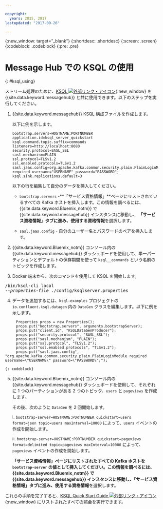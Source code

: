 ```yaml
---

copyright:
  years: 2015, 2017
lastupdated: "2017-09-26"

---
```


{:new_window: target="_blank"}
{:shortdesc: .shortdesc}
{:screen: .screen}
{:codeblock: .codeblock}
{:pre: .pre}

# Message Hub での KSQL の使用
{: #ksql_using}

ストリーム処理のために、[KSQL ![外部リンク・アイコン](../../icons/launch-glyph.svg "外部リンク・アイコン")](https://github.com/confluentinc/ksql){:new_window} を {{site.data.keyword.messagehub}} と共に使用できます。以下のステップを実行してください。

1. {{site.data.keyword.messagehub}} KSQL 構成ファイルを作成します。

    以下に例を示します。
    ```
    bootstrap.servers=HOSTNAME:PORTNUMBER
    application.id=ksql_server_quickstart
    ksql.command.topic.suffix=commands
    listeners=http://localhost:8080
    security.protocol=SASL_SSL
    sasl.mechanism=PLAIN
    ssl.protocol=TLSv1.2
    ssl.enabled.protocols=TLSv1.2
    sasl.jaas.config=org.apache.kafka.common.security.plain.PlainLoginModule required username="USERNAME" password="PASSWORD";
    ksql.sink.replications.default=3
    ```
    以下の行を編集して自分のデータを挿入してください。
	- <code>bootstrap.servers</code> -**「サービス資格情報」**ページにリストされているすべての Kafka ホストを挿入します。この情報を調べるには、{{site.data.keyword.Bluemix_notm}} で {{site.data.keyword.messagehub}} インスタンスに移動し、
**「サービス資格情報」**タブに進み、使用する**資格情報**を選択します。

	- <code>sasl.jaas.config</code> - 自分のユーザー名とパスワードのペアを挿入します。
	
2. {{site.data.keyword.Bluemix_notm}} コンソール内の {{site.data.keyword.messagehub}} ダッシュボードを使用して、単一パーティションとデフォルトの保存期間を使って <code>ksql__commands</code> という名前のトピックを作成します。
3. Docker 端末から、次のコマンドを使用して KSQL を開始します。
<pre class="pre">/bin/ksql-cli local 
--<var class="keyword varname">properties-file</var> ./config/ksqlserver.properties
</pre>
4. データを追加するには、<code>ksql-examples</code> プロジェクトの <code>io.confluent.ksql.datagen</code> 内の <code>DataGen</code> クラスを編集します。以下に例を示します。
```
     Properties props = new Properties();
     props.put("bootstrap.servers", arguments.bootstrapServer);
     props.put("client.id", "KSQLDataGenProducer");
     props.put("security.protocol", "SASL_SSL");
     props.put("sasl.mechanism", "PLAIN");
     props.put("ssl.protocol", "TLSv1.2");
     props.put("ssl.enabled.protocols", "TLSv1.2");
     props.put("sasl.jaas.config", "org.apache.kafka.common.security.plain.PlainLoginModule required username=\"USERNAME\" password=\"PASSWORD\";"); 
```
    {: codeblock}
5. {{site.data.keyword.Bluemix_notm}} コンソール内の {{site.data.keyword.messagehub}} ダッシュボードを使用して、それぞれに 1 つのパーティションがある 2 つのトピック、<code>users</code> と <code>pageviews</code> を作成します。

    その後、次のように <code>DataGen</code> を 2 回開始します。
	
    i. <code>bootstrap-server=HOSTNAME:PORTNUMBER quickstart=users format=json topic=users maxInterval=10000</code> によって、<code>users</code> イベントの作成を開始します。
	
    ii. <code>bootstrap-server=HOSTNAME:PORTNUMBER quickstart=pageviews format=delimited topic=pageviews maxInterval=10000</code> によって、<code>pageviews</code> イベントの作成を開始します。
	
	**「サービス資格情報」**ページにリストされたすべての Kafka ホストを <code>bootstrap-server</code> の値として挿入してください。この情報を調べるには、{{site.data.keyword.Bluemix_notm}} で {{site.data.keyword.messagehub}} インスタンスに移動し、**「サービス資格情報」**タブに進み、使用する**資格情報**を選択します。

これらの手順を完了すると、[KSQL Quick Start Guide ![外部リンク・アイコン](../../icons/launch-glyph.svg "外部リンク・アイコン")](https://github.com/confluentinc/ksql/tree/0.1.x/docs/quickstart#create-a-stream-and-table){:new_window} にリストされたすべての照会を実行できます。

